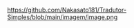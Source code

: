 [https://github.com/Nakasato181/Tradutor-Simples/blob/main/imagem/image.png
](https://github.com/Nakasato181/Tradutor-Simples/blob/main/imagem/image.png?raw=true)
